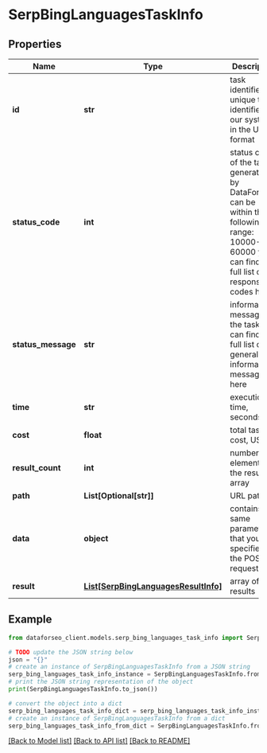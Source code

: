 # SerpBingLanguagesTaskInfo


## Properties

Name | Type | Description | Notes
------------ | ------------- | ------------- | -------------
**id** | **str** | task identifier unique task identifier in our system in the UUID format | [optional] 
**status_code** | **int** | status code of the task generated by DataForSEO, can be within the following range: 10000-60000 you can find the full list of the response codes here | [optional] 
**status_message** | **str** | informational message of the task you can find the full list of general informational messages here | [optional] 
**time** | **str** | execution time, seconds | [optional] 
**cost** | **float** | total tasks cost, USD | [optional] 
**result_count** | **int** | number of elements in the result array | [optional] 
**path** | **List[Optional[str]]** | URL path | [optional] 
**data** | **object** | contains the same parameters that you specified in the POST request | [optional] 
**result** | [**List[SerpBingLanguagesResultInfo]**](SerpBingLanguagesResultInfo.md) | array of results | [optional] 

## Example

```python
from dataforseo_client.models.serp_bing_languages_task_info import SerpBingLanguagesTaskInfo

# TODO update the JSON string below
json = "{}"
# create an instance of SerpBingLanguagesTaskInfo from a JSON string
serp_bing_languages_task_info_instance = SerpBingLanguagesTaskInfo.from_json(json)
# print the JSON string representation of the object
print(SerpBingLanguagesTaskInfo.to_json())

# convert the object into a dict
serp_bing_languages_task_info_dict = serp_bing_languages_task_info_instance.to_dict()
# create an instance of SerpBingLanguagesTaskInfo from a dict
serp_bing_languages_task_info_from_dict = SerpBingLanguagesTaskInfo.from_dict(serp_bing_languages_task_info_dict)
```
[[Back to Model list]](../README.md#documentation-for-models) [[Back to API list]](../README.md#documentation-for-api-endpoints) [[Back to README]](../README.md)


